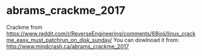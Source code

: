 # abrams_crackme_2017

Crackme from https://www.reddit.com/r/ReverseEngineering/comments/68iojj/linux_crackme_easy_must_patchrun_on_disk_sunday/
You can dowlnoad it from: http://www.mindcrash.ca/abrams_crackme_2017